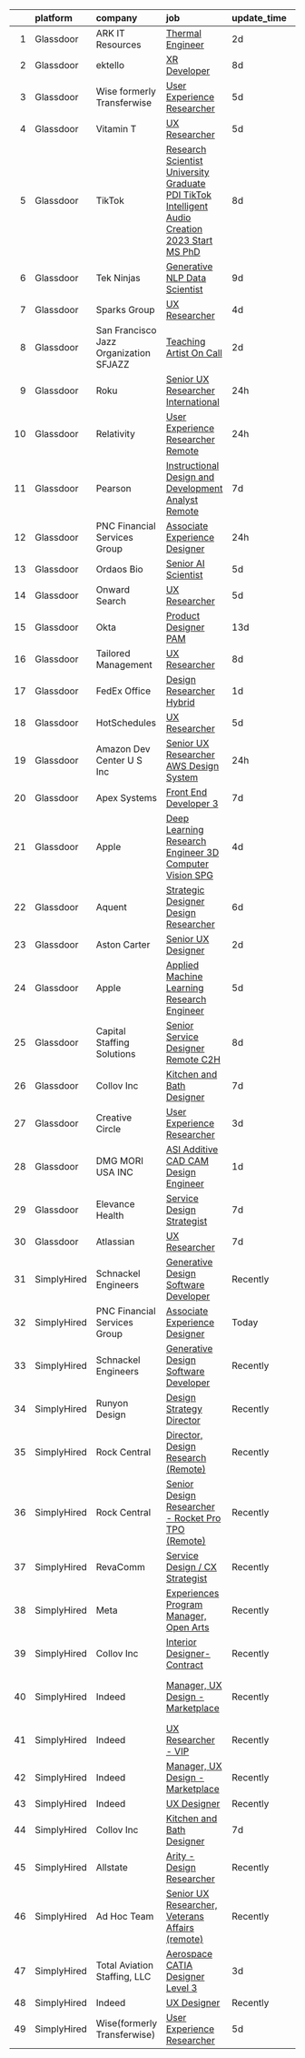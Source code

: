 

|    | platform    | company                                 | job                                                                                                                                                                                                                                                                                                                                                                                                                                                                                                                                                                                                                                                                                                                                                                                                                                                                                                                                                                                                                                                                                                                                                                                                                                                                                                                                                                                                                                                                                                                                                                                                                               | update_time   | location                       |
|---:|:------------|:----------------------------------------|:----------------------------------------------------------------------------------------------------------------------------------------------------------------------------------------------------------------------------------------------------------------------------------------------------------------------------------------------------------------------------------------------------------------------------------------------------------------------------------------------------------------------------------------------------------------------------------------------------------------------------------------------------------------------------------------------------------------------------------------------------------------------------------------------------------------------------------------------------------------------------------------------------------------------------------------------------------------------------------------------------------------------------------------------------------------------------------------------------------------------------------------------------------------------------------------------------------------------------------------------------------------------------------------------------------------------------------------------------------------------------------------------------------------------------------------------------------------------------------------------------------------------------------------------------------------------------------------------------------------------------------|:--------------|:-------------------------------|
|  1 | Glassdoor   | ARK IT Resources                        | [Thermal Engineer](https://www.glassdoor.com/partner/jobListing.htm?pos=118&ao=1136043&s=58&guid=00000183ac1fde6aa6618919cb6864c5&src=GD_JOB_AD&t=SR&vt=w&ea=1&cs=1_80e6a564&cb=1665040113680&jobListingId=1008181004578&jrtk=3-0-1gem1vnl02cgt001-1gem1vnlji9jj800-ab009d2a6e367bcb-)                                                                                                                                                                                                                                                                                                                                                                                                                                                                                                                                                                                                                                                                                                                                                                                                                                                                                                                                                                                                                                                                                                                                                                                                                                                                                                                                            | 2d            | Menlo Park, CA                 |
|  2 | Glassdoor   | ektello                                 | [XR Developer](https://www.glassdoor.com/partner/jobListing.htm?pos=110&ao=1110586&s=58&guid=00000183ac1fde6aa6618919cb6864c5&src=GD_JOB_AD&t=SR&vt=w&ea=1&cs=1_1dbdf71b&cb=1665040113679&jobListingId=1008165877095&cpc=C4A69CCDBB3B9599&jrtk=3-0-1gem1vnl02cgt001-1gem1vnlji9jj800-9252e1383beff854--6NYlbfkN0CLjQmfy67UqlWxJvyH5uxFrQGBFL1cdeZdgq-fUlKTlikjnfIyJ3g14UIocJ4LupEUSH_i4Km79u8aPns5QGudzPpZihbyWjHT3MlPDQZx-NZRJ-kKyR8XI7O7980XhdMgDOg9XJsbhTU-TeVE4XKYiyHUODj3BRcNUGsJGACEaIaVv3AGx_D4LVO6oyW-jC-noUM5ZP9Bk77J2u-Prxu2YKDDuYHdVMLfB61odYYdIqd3k0hdTcycg9WXmn5v396wXMeqiLlUXuRkB5quYHjRE0zBwPwnRh4jtJQ-sz0zTimAUBiYgAuH1PK3e6Db8AkimQHkzcK0PCMbehWk5UAZW0dwn1e64e2Wvn9kqJnV2CSizMWIL2RkIkCA7L9Z4sKCl0YimjbvP6NuLiF8C24LV5TM539yJ9DJUbIDhJBmiXoq0n7oUCBi_hS1caF3KSHpKVMaQKbI1IWnFyGngVP-IQEJyN0bOmGrF55SLKbTZbrUhJF34L3TdVAU8lG-OoeVYWxz4ybazfgsA6g0NK2r-lFx1RuKyI__eAb7Pmtq-3VYgHq2BUnjZFXVylQsNGGbKCcILWEFZnFdk1Ya9Y8mBJH6MJEN7fM_BQhJRYFrAmoQomjeNyshYtHHfrmQyZyG5H_rgzc1g_mZpPtYHtbq)                                                                                                                                                                                                                                                                                                                                                                                                                                                                                                                                                                                                                           | 8d            | New York, NY                   |
|  3 | Glassdoor   | Wise formerly Transferwise              | [User Experience Researcher](https://www.glassdoor.com/partner/jobListing.htm?pos=130&ao=1136043&s=58&guid=00000183ac1fde6aa6618919cb6864c5&src=GD_JOB_AD&t=SR&vt=w&cs=1_3024a28c&cb=1665040113681&jobListingId=1008175254778&jrtk=3-0-1gem1vnl02cgt001-1gem1vnlji9jj800-3b7e1b9aaa689d2f-)                                                                                                                                                                                                                                                                                                                                                                                                                                                                                                                                                                                                                                                                                                                                                                                                                                                                                                                                                                                                                                                                                                                                                                                                                                                                                                                                       | 5d            | New York, NY                   |
|  4 | Glassdoor   | Vitamin T                               | [UX Researcher](https://www.glassdoor.com/partner/jobListing.htm?pos=112&ao=1110586&s=58&guid=00000183ac1fde6aa6618919cb6864c5&src=GD_JOB_AD&t=SR&vt=w&cs=1_373033ad&cb=1665040113679&jobListingId=1008175259890&cpc=9908D8D4413DBB8A&jrtk=3-0-1gem1vnl02cgt001-1gem1vnlji9jj800-dd7580845842f070--6NYlbfkN0DMrcEu7yrtATojKJA7cEzGQ3FdRGWLh0CZQInL4ECGI6k5tN82kdM0cJmh4vC7GgjJJwI5rzDshuaxiqNJD81Zw3DA8EAi9K6BYsTzvNnMGmq623DCVPNYKFfUttEtnREU3rY_Qi7Y-H5aNTjLE6_JYKpwbOzbyeF_5oZ3ppALSR0F5xtQH7GZ1fXbFAZCGa8sbeU3UyHw90NPgrAWveMgecec6c99UP37qlEx_whnqUU824EkufN35FnbiZvwx9jxq2YaDaTqS71WvBzNfQkd-UK8QqlsUH3pyco_F4rC0lUZ1XVgs-bDNLNbdBG5SWZC9eHy9ysFZRfCc5GG_67m0w2Mcco-Dg7C4ZtFH0JfBZE0KbCoiPL-w_6OzscLseVYIKVkZaw3USO5VVDHla_nXY-oxvYh0lIGHZWUdMPdiR-Rmb-pXYDxuOZgU7oyO2O-DbNNM4OvyfR71cVm7zeQr99sdz9AJfGE8-IPmxkVaA%3D%3D)                                                                                                                                                                                                                                                                                                                                                                                                                                                                                                                                                                                                                                                                                                                                                                                                   | 5d            | Cambridge, MA                  |
|  5 | Glassdoor   | TikTok                                  | [Research Scientist  University Graduate  PDI TikTok  Intelligent Audio Creation    2023 Start  MS PhD ](https://www.glassdoor.com/partner/jobListing.htm?pos=126&ao=1136043&s=58&guid=00000183ac1fde6aa6618919cb6864c5&src=GD_JOB_AD&t=SR&vt=w&cs=1_3244a618&cb=1665040113681&jobListingId=1008165759196&jrtk=3-0-1gem1vnl02cgt001-1gem1vnlji9jj800-4a07656e9b4cbf05-)                                                                                                                                                                                                                                                                                                                                                                                                                                                                                                                                                                                                                                                                                                                                                                                                                                                                                                                                                                                                                                                                                                                                                                                                                                                           | 8d            | Mountain View, CA              |
|  6 | Glassdoor   | Tek Ninjas                              | [Generative NLP Data Scientist](https://www.glassdoor.com/partner/jobListing.htm?pos=128&ao=1136043&s=58&guid=00000183ac1fde6aa6618919cb6864c5&src=GD_JOB_AD&t=SR&vt=w&cs=1_eabffe5a&cb=1665040113681&jobListingId=1008162812482&jrtk=3-0-1gem1vnl02cgt001-1gem1vnlji9jj800-70b30c16480a1ad6-)                                                                                                                                                                                                                                                                                                                                                                                                                                                                                                                                                                                                                                                                                                                                                                                                                                                                                                                                                                                                                                                                                                                                                                                                                                                                                                                                    | 9d            | Raritan, NJ                    |
|  7 | Glassdoor   | Sparks Group                            | [UX Researcher](https://www.glassdoor.com/partner/jobListing.htm?pos=108&ao=1110586&s=58&guid=00000183ac1fde6aa6618919cb6864c5&src=GD_JOB_AD&t=SR&vt=w&cs=1_331c28f6&cb=1665040113679&jobListingId=1008176700951&cpc=3BA4CE39D5B5DEF5&jrtk=3-0-1gem1vnl02cgt001-1gem1vnlji9jj800-2aa9d17a8bf0eb53--6NYlbfkN0CVbIAoVGlVV0muHIzlWY31dYj5hrVkKa7qBWZ-hZn3g-zWnitpxah_RyLopvrEJPIrvXg-hEI1BP14-vlHhKdle6YC0HBiTtmqTQIf2U93oU_nwGYymXWXPAwG6hjGQUni7cBxDNbSeuyYLoivBnVy163hK46iKz9olLIEmNqQ-7Wzb5NSCIvhnd72IStr5z_Pb8SngOGtOh6Xoh-7Bg6uwiI0XZL5S0LKZwLTOkwW2TFLSJikT46j1GN0-nwNQ-ft-w97RTv8r9ioVvTRyKV62JsWo-fUZ2GqWI4nx_CGjVjEbsIWxyI8jYLQBpcEhNM7zUGO8ztPtNUNy2D_rXdCQp3LR2aPsUmNrHt5Q82ktfgpr1eyvn6lz0xffRP-NuzQfjF5uBmmV_Bi9s2kyJ5d4jaDfW6-kn1RBTS4kqNSgUw9fqEuY_fRpsH4K9gy_Oe41dUjZIqTO_IckQAwKpTJmJoiKWb8s5NSMTb9Ju2hRzm22ZfNkn7tCuzQiOntzXE%3D)                                                                                                                                                                                                                                                                                                                                                                                                                                                                                                                                                                                                                                                                                                                                                                                 | 4d            | Rockville, MD                  |
|  8 | Glassdoor   | San Francisco Jazz Organization  SFJAZZ | [Teaching Artist  On Call ](https://www.glassdoor.com/partner/jobListing.htm?pos=101&ao=1110586&s=58&guid=00000183ac1fde6aa6618919cb6864c5&src=GD_JOB_AD&t=SR&vt=w&ea=1&cs=1_af97013a&cb=1665040113678&jobListingId=1008182220602&cpc=67D5E609A3B8C355&jrtk=3-0-1gem1vnl02cgt001-1gem1vnlji9jj800-54e33623c616ada1--6NYlbfkN0BTT1lo8Jwdy_hu5PBsWOg-OgEs4ry3bvHurgSPaoaOHGO1V8_oStUu-IOgcecftEzwODs_iY5s0yVMtSf49Ee8650VAk6OZhIOLzjOfzyADQiK_aFUA_fYDjMgSAxUuKkEsHE7GSh_NxzkwRNLFUQ7DXBrNr4U2tyJlGhve36Y2wiyAG7I1qNNANtxdY4BOa1711sjZXtHOXx5Cle4FXAnG4g75_d6y38NT9dJn3X_8bm2qedmrEb9JVC5tE_mCJx7z9iABTVRv13kXTuK0jt55Gob-LgnxyGL8-VxqEt08T5GbyJDH4iRyIH6gExQO4tflCcqKHLxYn2j8yj8KRvt_jSSpzaHacYzl2tg2tsAlmziHxRzdTtZjavKVxd1ZUnzXcvuIxMNMQNIScVoxvBp68_a18xde_XruBK98FsTJ_eu_nz9h8uY-auzE7n_DeeTllmAnKRTOh1Dk4U8NA3e-7H8-f9a2nxEP_AEZPQUCjKevmFr5vso6GmRdUPCNtt_L5IcreSw1keKyq2wTvBe)                                                                                                                                                                                                                                                                                                                                                                                                                                                                                                                                                                                                                                                                                                                                              | 2d            | San Francisco, CA              |
|  9 | Glassdoor   | Roku                                    | [Senior UX Researcher  International](https://www.glassdoor.com/partner/jobListing.htm?pos=121&ao=1136043&s=58&guid=00000183ac1fde6aa6618919cb6864c5&src=GD_JOB_AD&t=SR&vt=w&cs=1_da116c76&cb=1665040113680&jobListingId=1008187107132&jrtk=3-0-1gem1vnl02cgt001-1gem1vnlji9jj800-9d3edd9907eb9cfb-)                                                                                                                                                                                                                                                                                                                                                                                                                                                                                                                                                                                                                                                                                                                                                                                                                                                                                                                                                                                                                                                                                                                                                                                                                                                                                                                              | 24h           | Santa Monica, CA               |
| 10 | Glassdoor   | Relativity                              | [User Experience Researcher  Remote ](https://www.glassdoor.com/partner/jobListing.htm?pos=127&ao=1136043&s=58&guid=00000183ac1fde6aa6618919cb6864c5&src=GD_JOB_AD&t=SR&vt=w&cs=1_e321b931&cb=1665040113681&jobListingId=1008186786875&jrtk=3-0-1gem1vnl02cgt001-1gem1vnlji9jj800-b156b1fca3a2964e-)                                                                                                                                                                                                                                                                                                                                                                                                                                                                                                                                                                                                                                                                                                                                                                                                                                                                                                                                                                                                                                                                                                                                                                                                                                                                                                                              | 24h           | Remote                         |
| 11 | Glassdoor   | Pearson                                 | [Instructional Design and Development Analyst  Remote ](https://www.glassdoor.com/partner/jobListing.htm?pos=124&ao=1136043&s=58&guid=00000183ac1fde6aa6618919cb6864c5&src=GD_JOB_AD&t=SR&vt=w&cs=1_52fba0eb&cb=1665040113681&jobListingId=1008169187708&jrtk=3-0-1gem1vnl02cgt001-1gem1vnlji9jj800-eaba17c08e6e3999-)                                                                                                                                                                                                                                                                                                                                                                                                                                                                                                                                                                                                                                                                                                                                                                                                                                                                                                                                                                                                                                                                                                                                                                                                                                                                                                            | 7d            | Orlando, FL                    |
| 12 | Glassdoor   | PNC Financial Services Group            | [Associate Experience Designer](https://www.glassdoor.com/partner/jobListing.htm?pos=102&ao=1110586&s=58&guid=00000183ac1fde6aa6618919cb6864c5&src=GD_JOB_AD&t=SR&vt=w&cs=1_bb57e272&cb=1665040113678&jobListingId=1008186200314&cpc=983919718F9DC6F6&jrtk=3-0-1gem1vnl02cgt001-1gem1vnlji9jj800-ff3467c57a93aa9e--6NYlbfkN0AMofH_6zXbiqn6xehDj89HQNfpf30LHk40Y3Yl5cZTpm-EXukPQNetNbgZyPcaSjlKKnlVxw9pL4GIT1W3kem7rEOiVsp8DdSgx-wXfcBHDfYB_mE-HxOMaQwDiqgGVys3hDqq5gMgpV652msN8mY39hWTsBeyrg8jJd2Shg5XrARxvSpFy_D_Zyie3jnJ23IScFdwkULQ-eZBh6Ma7K3yqx6qpC0IcSDtCmxHc3LrY4wwLF0EuU0Knf7eHOunzzd1h92kVKY-h_Pn-pXBG-L4g1p3cxn7MMztGc2TVq2cfdpVi8zAP_DK889uZXF17ODgfP-xAJ9o4UdOjnPNPGUWjD7l9K8GXvdOVtsV5pArsHILxeZ7uop-dLNjjLrbiG8VfVxRTa1G-e89Dw1tbRps8ccEFtbiAkCybSB909aOlJDBYxJFiDDuNnrkQ0lyASA9mK34phzh06hVpzHhtFEUSoP_zFEq-i_QVfbdawXfgVLMbBUvFr5fj-jFyon6Xycp-FzhBzFuqQW1vULJt1LFK3yk3-Ivmab1HAL28IvOcDpfjRXBIxUkbHPCSDxwCcpUPUS0kWMVgKgjafCzzMhkCljU38MC2lIc1sDELBXA3PVRg8IaGJs1PJ4sZHl-YdY_WifS8HYTyDtfdlJgI0qNhPF--ZBWNZuC1uNAF3fREs-RRQR8ycLG5qPKMDVgrSW0Ui_TZ2BxhqH5mUD9Wlhhfhc_wBGTOHNCq63MNHWF0ZcEFBxEUxkPsheEBKytCkjVeCniYOwuzFi3Udn2Q6DS9F8TD5VkLEhw73ShU2zBw-kSF_YLrGLgDfiAUY1gWKP14IylMzkoIhVzwpPTLKQP-EkUPEWfB2OaNDYuRZjHbP-Cw9Z2tJmTXetW9nVaCWXtvJAEgbRw5IiuyWQztF45q7HhPuQDYp18fUlTaTbk-d8dUU--Ka8LNxAX2MUUTa1dupXEuOiv_1_hMgw0Z9gX5vE3vptR3n1fiQ1TUZ0fDO2Hfel_xN6S8GgcCeyUOQZ7jBkZE-BwLKz1jgkFwjXaogUEv7uhvyplqcpDZKx1F5B6__d4eJ-6I0QcPmBKHsucvx_CRwLQBWzmbw-UJBW0BLsILPBoUg9H538g0uzbjdJ6a1pxMvF1gsjwsETjtHxMxKt67WsES-SkIt4PUhcgMhREGVaPa_gEWl0znZoaXMbwFglUrYlZzhSs2O1_sKsesLKwRGaGbqEwl5ntetxezoWa8iEC1-A%3D) | 24h           | Pittsburgh, PA                 |
| 13 | Glassdoor   | Ordaos Bio                              | [Senior AI Scientist](https://www.glassdoor.com/partner/jobListing.htm?pos=106&ao=1110586&s=58&guid=00000183ac1fde6aa6618919cb6864c5&src=GD_JOB_AD&t=SR&vt=w&cs=1_766dbd11&cb=1665040113678&jobListingId=1008175034996&cpc=149B3D5996025BBA&jrtk=3-0-1gem1vnl02cgt001-1gem1vnlji9jj800-6e3b96d5fab54d9d--6NYlbfkN0DG4ntHtB_rMsnfhgmnSvK2brktLme1L4SiDeJjQ-izrVOLqRJ5-yjE7k3D6lhaa8_lH88SdxtMac3kCFJ7RYNZr4Q-W8s0r9rHDwZeq6FJtbnEYqrVp1RbSeWg7_aqOKZ1nuIV5aLLKftj6U2mxUb-hhU34d-OpZ0CUof48BRNTBeQKiENNRfOIEFTWYcGH4-sxNu6IxFA6Vr3d3c5x1ZkPJM8moRnkMsKf4spq_VYvN7BY0H4Y5iFjTXaN_meupaxMYueXrp1j-JfHecNavkGIsmwV37sIWQEvHHioG9P-hDzxO0-Dvj_BGOSGPZNDkXm4NadZwY93qrWbBf6rWXnIRyskovGbpuU0EsuHvFQeZLvgxjvoy33iTiLbxleoqFSNGPK2M8NRy4Gvaw8i5sKFh-gl96CF656hJ3XJHNyxfImfkRBu85mESUGdsS7Z2LQ0c0mIy4JKNCjdCjOCsfeoq5DN4mnD76gcMV0K4f0z99bmenrH43JojL-dO7utORQusVtwjnKvdKivhD9ecAQA_wmLOwpKXygxOjz4LvfimqmNxLay2nXWHbp9oUX68yQfrOcqUtuDTwFznMU0tdcU_c3QeTyN2OM6mcacTltejqo5tprGjGjGnlLhiqg-o8nCa56pU_8o_V0IqqaX6gWLfwK0B1ysgAlcpNXK7z6rrNZ-c6YjKOrT3LhQ6beUpHfmjKCdAcv27J-VrHQsUxglhlzUWi6eGxGPAImIOFdjCQPz3-SEn7-STmfRgGbOEtkSSoejWDCKa4PQLA0cO4frdq71GCYgK5KxgYcgRAsjcAxM97C3pCDUoqE4iT35HFdsuB3E48Dr4KkHICGMU7lkBANb-erfc1ONMXKDLPiSfbjcLTXYaZeIc6fYZwWA5cIkhO2djcpJFXMEIbRNyDqWEOcKQpZAXg4hBSELgvdezvSbKJUuQgjBodWLxicZJqkOEZHMHqBv7P2zPvWraEC709g6syADN3uGK2Fv5cWbrhjopKNNucC29wuby7tN07JCwpXSeXLnWMNO9yV4FB2J6mDEfzz64M%3D)                                                                                                                                                                                                           | 5d            | New York, NY                   |
| 14 | Glassdoor   | Onward Search                           | [UX Researcher](https://www.glassdoor.com/partner/jobListing.htm?pos=111&ao=1110586&s=58&guid=00000183ac1fde6aa6618919cb6864c5&src=GD_JOB_AD&t=SR&vt=w&cs=1_076b5d67&cb=1665040113679&jobListingId=1008173616012&cpc=9908D8D4413DBB8A&jrtk=3-0-1gem1vnl02cgt001-1gem1vnlji9jj800-18e3b5d00dface2e--6NYlbfkN0B7YoEZZ2QAGDyEGGmBPAUWSHc1Mt3sMCn9FehKcWA3w_VDwJqndrDEij97Rt4iP_U3rcoJzyfj7NlOrxrfz32eftTtUNX2_qY4mA5efKCiN9Ir1PQNIVBkNJEujkpFyfMcK_zFopNpt8OAGgv811cmqiGPTn1tULBpi1QedTHDPrON2yAx7FAF9l2AchwtaTT0oBxPR7DbtUSH09c5lmJ09KTUBflS5GWfzhGSZLuJ5An9GxQ79X_Gcorsa3rEXhOO57dC3-k1Ld6wz4fbBAlfjvjB92yZo4vAm5-Q5xaVRDz1-EelEtm5OjxpJbdnc6gmEOTmKgKJSE7wzW_BIN5xqb3ad4lME4B6mhmdH8Qp8uz47BretUNiMMSGVXuG4v6TCydB0RQs_wo37KvMKK_G5S7bQKHr_61A1vYr72FQD9e7tYrObE3fo_AREgFA580e8Y1rcqsjIihSLXc6oVtpkdKT9_YZwzvLIc8vdsBHOpQ9fh5TiRhNNkO_VcTGEASWLBjSBAjI_an51lJIz_8OPvus-fheqH_50WvW_RvsceT_Ru-YEBU5IWqgZX5McEZywXn4OfOEYapyIfGdj2B-DfCXMaLEnMSRsHnEjszOFg0GwpTdrcM7lDSkWDvPIREavqvWPTlnmRa9s4v8RUVYjuaTcaKVpLQjGqALmliZDN_AXqml6j49CsDpb36HhKp-LGZ0ZCNHwtjZqpUBDbQdseW_opYOq8QJj42K9k9FyjlMIOfL0VeINOe3YaY34h8geBUbWYzkWxl0XNwXCcWoK7JhX64kq9FWIgLWmrKkziBGj8HO16bn_m9DIPWnC2V8GB27-SshvrijeQIn8Sx6WbQZpjOgEYVoV0kaKD3874ZTDzlLMkbY_2Y1TG8lSNX_K_WTQIktbU4rgMrUoUqN_L4ZutsZbM6GUIfYJm8CFpHNcnAjaGJvWX86BpVfACGLM3IhItW1QvPRU09bz1mWVZsP0L5r4llo179J0Dwvqq4tx7M4aqRvZ3yszx1SOs7d7TVTkxI4SpI-IEXI1snN)                                                                                                                                                                                                                               | 5d            | California                     |
| 15 | Glassdoor   | Okta                                    | [Product Designer  PAM](https://www.glassdoor.com/partner/jobListing.htm?pos=125&ao=1136043&s=58&guid=00000183ac1fde6aa6618919cb6864c5&src=GD_JOB_AD&t=SR&vt=w&ea=1&cs=1_320fc486&cb=1665040113681&jobListingId=1008157228627&jrtk=3-0-1gem1vnl02cgt001-1gem1vnlji9jj800-fa7d0bb49f7e379e-)                                                                                                                                                                                                                                                                                                                                                                                                                                                                                                                                                                                                                                                                                                                                                                                                                                                                                                                                                                                                                                                                                                                                                                                                                                                                                                                                       | 13d           | San Francisco, CA              |
| 16 | Glassdoor   | Tailored Management                     | [UX Researcher](https://www.glassdoor.com/partner/jobListing.htm?pos=107&ao=1110586&s=58&guid=00000183ac1fde6aa6618919cb6864c5&src=GD_JOB_AD&t=SR&vt=w&ea=1&cs=1_37e57e1d&cb=1665040113679&jobListingId=1008165611561&cpc=FD1C1DA32C38CFA7&jrtk=3-0-1gem1vnl02cgt001-1gem1vnlji9jj800-ebbf7cb785340ff0--6NYlbfkN0DI_pqscLjs9LkB0jlO39g2s8RE9SCHTdataN4HV1TulJDP_FJlrdaEAmOIelCggjJ9JIMQViELbqFJysVw2bYJCuEXtMEw6dMQNNOQVyIp8OYul8IhpVKs9vFrjK1VP4TL0x0AyVE4LxRPr54mdEIZH9L1_Wf2l64sqeb7hyoc3G_4s_skSr2DE3ak-MpMhgzbT79uQOZUlehrnD8W4NVJVovG7ev6Ant4FqQvR4BQKZVRMmq0Xd-OymKaWYR30b4hNT2ThXB1ZqJujUfqdTBJy4AUxr0XkaDr9_5evhgayq6bRu9AEOI4iqwe2k_vPYipyPDKIeU2VJytIeRO4UpQWRYRBaWzrHBnuvhACsZGQMW3Iexl2-GIFL3Cjn62gSQG9OQcYq0lW3qX2hpuTkE-UqwbguSta2Kej90YuccWiOa5am1q8IWUw8xyPEQVElrGPLrfc9ozYuzt8LoDtDL4kGyicmaPEa0YrRHdqExHlTIfnAZl-jzg77rmt8yRl808GI6tAeE8u-1yKxqqRiWB)                                                                                                                                                                                                                                                                                                                                                                                                                                                                                                                                                                                                                                                                                                                                                          | 8d            | Los Angeles, CA                |
| 17 | Glassdoor   | FedEx Office                            | [Design Researcher   Hybrid](https://www.glassdoor.com/partner/jobListing.htm?pos=103&ao=1110586&s=58&guid=00000183ac1fde6aa6618919cb6864c5&src=GD_JOB_AD&t=SR&vt=w&cs=1_25412461&cb=1665040113678&jobListingId=1008183870859&cpc=FA84DF7EA1EC2398&jrtk=3-0-1gem1vnl02cgt001-1gem1vnlji9jj800-0d74280e27ef3908--6NYlbfkN0ATA11RaAC-Gfejr0pVt-F4MeNhke2O7uqfVNTg4WbQ4lcaI-qasuCbWvmNFyENLG5NlEZwTGWo9i6-Y9UZRV3_p_ms355Ipqu-mgvLcGxoM0XSsu7zzjEQpv9w-FiAalw5hq3ol908Z3K1yHLbcXgvpWpZs44X4gBIXmG5FZcYpPRaFRtmkn8z8VXi3Y4aza8kj2kgXsiXZHGE30zdFzDDfEL_Sh7t3L-vyC8KsLLIHZo1iOWqiCxjYjg7WeUzHzEUXVyRkStewWDTgpiJtCBqIDaaE_-4BpCxCEU1z3ZTOqdCt5G7l5qp_YfcntOj1muD9HbJVbf5N-5dmtuwXgnaZcLyqwdsE6Swb0Etoo_Trw6bjCL4z55yHe25apHUiW3wtDoP3IcBs6ZlEbCdONmTZtEDrVCmvFqtscsO_XB4zeput0oiSR1dZTUkhm6WNAhnClg-5ATz02QWHWeA-g90RWmKH8EtLfXV78aePlvHcS99mxpJXJhLWSU4FlXswSMw-PwGr_WAWftaj76BXyV4hK_VR0FiPx_iyLhxw6JuKRMPpIP4Cnnh)                                                                                                                                                                                                                                                                                                                                                                                                                                                                                                                                                                                                                                                                                                                  | 1d            | Plano, TX                      |
| 18 | Glassdoor   | HotSchedules                            | [UX Researcher](https://www.glassdoor.com/partner/jobListing.htm?pos=119&ao=1136043&s=58&guid=00000183ac1fde6aa6618919cb6864c5&src=GD_JOB_AD&t=SR&vt=w&cs=1_0b8305a9&cb=1665040113680&jobListingId=1008175112768&jrtk=3-0-1gem1vnl02cgt001-1gem1vnlji9jj800-c82e1df611613a9b-)                                                                                                                                                                                                                                                                                                                                                                                                                                                                                                                                                                                                                                                                                                                                                                                                                                                                                                                                                                                                                                                                                                                                                                                                                                                                                                                                                    | 5d            | Remote                         |
| 19 | Glassdoor   | Amazon Dev Center U S   Inc             | [Senior UX Researcher  AWS Design System](https://www.glassdoor.com/partner/jobListing.htm?pos=122&ao=1136043&s=58&guid=00000183ac1fde6aa6618919cb6864c5&src=GD_JOB_AD&t=SR&vt=w&cs=1_5411bc03&cb=1665040113680&jobListingId=1008186807082&jrtk=3-0-1gem1vnl02cgt001-1gem1vnlji9jj800-c169ab18582ddcd7-)                                                                                                                                                                                                                                                                                                                                                                                                                                                                                                                                                                                                                                                                                                                                                                                                                                                                                                                                                                                                                                                                                                                                                                                                                                                                                                                          | 24h           | Arlington, VA                  |
| 20 | Glassdoor   | Apex Systems                            | [Front End Developer 3](https://www.glassdoor.com/partner/jobListing.htm?pos=114&ao=1110586&s=58&guid=00000183ac1fde6aa6618919cb6864c5&src=GD_JOB_AD&t=SR&vt=w&ea=1&cs=1_d407cd01&cb=1665040113680&jobListingId=1008168488498&cpc=3BA4CE39D5B5DEF5&jrtk=3-0-1gem1vnl02cgt001-1gem1vnlji9jj800-92e55a2f122e5fb0--6NYlbfkN0DqWjE27Bj7wQp7zwejGyju2OyxUuq4SEucXSyN07WCWejYvQmJsgF2DYF8Y-TYieCC7JkKTw9vDK7l5IyEI23r9A0au7IyoX07E2SdMJUMHx1yieCg72T1y_lv3-MnTbG28YJRE1LYkbH7rTuKjEVz0AU-Vmqcw-iprmfEb9XWLonCHghnzcsPASdjRScyWm5adgVLhhjLgPA3y9N1i-3pqggYZsRr5MO9LrYAZ7lunvS36fghKkbWLIT1Wa50mGNIw8deZLipCWuy1dRzEebVqzwT1MlPTYnXAb83Up4C7XDqbsKm26MuDmAC0MUfF2Y6dPIflFY_AYqGsDwe45fH4BEzP3VuuFstp74CPLDaf84J8Trc496n6RyFcJztWFfOlYs6AYkj8TdQraopnQpldNfnWWHoo5HQbNup-KBiRaEadlTovc3DB1aTUYRd9OsDZaUu9gPnwsHC0XGgaDpoql1K-lRwYhXd6k847OiCDXH-MiKNusr9V_YlssbfMz0yzc9u13Nx6P-6f4-ZWb-bpk50nzgrW2GCjnvep39Qj4WP7T57rZ4811myBjJfiHiUm3XljDBv-vYaLJUTqA-e9eUxs-7reLz61m3skUyFT_S8Ksq7x0HBraePewOv-q85MgS8Mv2X0w%3D%3D)                                                                                                                                                                                                                                                                                                                                                                                                                                                                                                                                                                                                                      | 7d            | New York, NY                   |
| 21 | Glassdoor   | Apple                                   | [Deep Learning Research Engineer  3D Computer Vision   SPG](https://www.glassdoor.com/partner/jobListing.htm?pos=120&ao=1136043&s=58&guid=00000183ac1fde6aa6618919cb6864c5&src=GD_JOB_AD&t=SR&vt=w&cs=1_37fc5b0b&cb=1665040113680&jobListingId=1008177549425&jrtk=3-0-1gem1vnl02cgt001-1gem1vnlji9jj800-cf06524fee527aa3-)                                                                                                                                                                                                                                                                                                                                                                                                                                                                                                                                                                                                                                                                                                                                                                                                                                                                                                                                                                                                                                                                                                                                                                                                                                                                                                        | 4d            | Cupertino, CA                  |
| 22 | Glassdoor   | Aquent                                  | [Strategic Designer   Design Researcher](https://www.glassdoor.com/partner/jobListing.htm?pos=109&ao=1110586&s=58&guid=00000183ac1fde6aa6618919cb6864c5&src=GD_JOB_AD&t=SR&vt=w&cs=1_8d2f8be0&cb=1665040113679&jobListingId=1008172136132&cpc=3BA4CE39D5B5DEF5&jrtk=3-0-1gem1vnl02cgt001-1gem1vnlji9jj800-526f85ef8b289620--6NYlbfkN0DMrcEu7yrtATojKJA7cEzGQ3FdRGWLh0CZQInL4ECGI9gD0Wolx9R2EDT7B77c2cQJZ-OMjzISd-nA_4Sf8MqlWNx63MR_VC1OTbDep_D2q5i-PlnHdaWZYBMM7qoTiits8rfieX8ALrwVffjdv26SsMGPwyMonCl5a5bgsaWzMrW3Pl7VZoqdj0um9QY611UYq6Wm4k9MILWOJg8T5nx3alBiSe7Cls0Bb-84HkGcCOBs8RhYeRpJcZKQwvKddAZ0VvekgamOfOBOuFTLMbhW6H-t4SW5l8obIbsXrHfo4lcUF-DUaucO0RQpbx3ZIvVM4RNoDtsCxpPHVpEnwwz-wAD76meGpXfcQtUhyaXZHWInzKg2Pu05EEAld02NGk0Vpos27lkCWXAu_razEae5w-1ftBltNo8ykzAxoxiY_BiaBT5vHrwxyHLSDY5ZZl4WxV4yHgWv682mi1RtS-mzACX-APk95xY%3D)                                                                                                                                                                                                                                                                                                                                                                                                                                                                                                                                                                                                                                                                                                                                                                                        | 6d            | Remote                         |
| 23 | Glassdoor   | Aston Carter                            | [Senior UX Designer](https://www.glassdoor.com/partner/jobListing.htm?pos=115&ao=1110586&s=58&guid=00000183ac1fde6aa6618919cb6864c5&src=GD_JOB_AD&t=SR&vt=w&ea=1&cs=1_6354107c&cb=1665040113680&jobListingId=1008182366578&cpc=9908D8D4413DBB8A&jrtk=3-0-1gem1vnl02cgt001-1gem1vnlji9jj800-ec78684d0691acec--6NYlbfkN0ChYVx_I3yfZ_JDY3EFoivtqvi_stwnZ_kRt8Dowt_l_d1ydueao4NEv8X4QANiVn_JvQWx5kq1VDrkN5KunIau1O7nZrxPlHAkOUlHSC-02UJyte9LKmcwnqk-ZK8lUXinb0QhVAgxRbNCaV-rcJvYxKQhLdnnwoOopLUdP4iGAeoFXL5ZinjJXgpmwCXwoQcj6l4Gtn_xfAzoK7oUaXwG5WiwzHd8dN_y2LQHhNx30dP-Hz6yq6_CBqkVkMrtMyuo_9MRHaoHw1TJBxi3sYpIFNL_4RAXeFuTaYWN9sN8ZJhc3aHXEVVBymXAupTz_78LM7mI9nFRD75_-pvZFlXEwPqqFj54Haeq9fzQal9xwxlTDSsmhdV1ZDa6tmdhzBw7phHHqzlWe8nsWlf3zHnVay_tyvaFSZfKTRx61PDUeyLvwYDwkSA8PWctAlBplNipWwQqVWk-Tqffkt1Q-qYcupwS1v9O-WlNh-YTKoePnzF8TNgwQ4eQcxYZU08ZM1_PJttEgfP4tu-wtGabP6ve-oJSgzuk_92WU5CM3bHOUVKhEtW3vTIGrpuKWXBbRb6KH6HlWeC7xNSHBS9iMqC0hPYfzgQ4nEIAdwx0ST9GeufPjPdgGgz1jYF0zeVufth7vRhSqfKoYO9DFSX0QD_ayAn7Lh_V_poH62N0UfFxpa5RKLTbh5TRZXyif1JedxIDp9U4uLm2w0wzzqNuGCx-gIWPOL72sBn_ImTqYe6POeru2GFfrxGWTfJM9xARlk7iYfBQaselD2sIBn4gAx51MMw1H_mdQwvOCffI_G6PSw-kZzAHjXplgk12ouezK9KDifmM_pGQ-7pSgnNcuE-ywIX0UcdkjCqZHRwuW24Z14PUHwXG6vMDyExjQrZ4tvGOAarglbRPcFLkD7YeMM_mK8FjCy5k-HloJjpgHMp-cMxjsnXfxzXxYiY5iGnX2e5s3tV_IoqUtW6IdYwuV8IPX96J8XZghBJCOWhRUAYXipDvhgbqXUAwAkv98hv8AUnvAw48YYyq9A%3D%3D)                                                                                                                                                                                                                         | 2d            | New York, NY                   |
| 24 | Glassdoor   | Apple                                   | [Applied Machine Learning Research Engineer](https://www.glassdoor.com/partner/jobListing.htm?pos=105&ao=1110586&s=58&guid=00000183ac1fde6aa6618919cb6864c5&src=GD_JOB_AD&t=SR&vt=w&cs=1_b3dd5b9d&cb=1665040113678&jobListingId=1008175989373&cpc=654405A9B1E0A9F5&jrtk=3-0-1gem1vnl02cgt001-1gem1vnlji9jj800-fc77512630a82d76--6NYlbfkN0BvKrLyj5gPmtZO9T8euul8TCxuuKNOtzRJOomxnwSEodTz2Bc-sPZl8WPllYOnI2g5q21Vhh2dq5kJ2sfEWVoUCaWADdcjL8qpxYx1qo5wvUpMVQuVxbTE-g9zA594v6zIr_tYwZa2jCIdxiyOUnu8rO7BzhyAXfkexhUwBVlkOn24uIt9ZxXvQ0eIxEKsSdRWo5h7CJ-MlhIPsmCAvdHFRnudcDVlqWc2quVytYDFOpNmqRnk-wmYzzsfqLwEQrPEY3B-zQp5S4pJxy2T0jXkTMelja2wGHcBLSIaAIxKo9ZN6xM5bl7zYSMVRrEWu6AFmf6K1S6rSu-2Cg4IlsrYhg-x6FWEqFFFfCnz8l53d2arMYhywqO8Q1KPgLcZMyrkL9Vc8k__Wqfi8uWwGjcodAr1JZPj-LVFO1OrnxZ8npTCIfWZgIA6wA5TzHfnQLoOQrJLtYVcxr14pAbcYWrhsPeOYgFk_yjRKIzFakXwS11Q-AHW3TyLAT5Y08xDyLloejTzWau2On-8xZtWmTCcajEnHVrxpAZ2bCATR_BY1Yh4vUiTdkWFB0aAXIVwnhRoYAgcVl65kd4RRrhiYAL0OizN1efxBJJAJrJmILZc3mUDPpxEfuvWmK8l17Smk8__LYxCTosezyZRnXb1UD2pbLFBaL7iFBqv00BuvDewGX-hAYDWeHf5ddLkwgDJ7F11yaXqxQvMYTEA8vew4capn87XYWJ9Cf_SScaAx7gFkyqIHArTxXci_Rj8FK9n763hiMt0BzW3uOvz4fNb5_6ncQ8kwlaOO78Qg1RHnj3Tt2tKzqpwAitOGv_CcZ41KJbRMKYENIBWbu5jm90HLl3ZOcZF1pDVq9DDtip_dkDso6m_DhXKNO9hy9WD-cZdipAIdJHixmlP53YDhuJs08_1zBPjsEtGB2yE2PSB4_HhQKImQw_fE9w4hfEqyEGB2NxtWAOnQLxwLO225eTZIJDyQ-hdK4AmtsuyayEP-PkO_ZiPTem51I_EJ_ElzKOiwZ_wtSi6ubMypk5kuZEgRhkc-PDQjwxePAg%3D)                                                                                                                                                                                    | 5d            | San Diego, CA                  |
| 25 | Glassdoor   | Capital Staffing Solutions              | [Senior Service Designer   Remote C2H](https://www.glassdoor.com/partner/jobListing.htm?pos=113&ao=1110586&s=58&guid=00000183ac1fde6aa6618919cb6864c5&src=GD_JOB_AD&t=SR&vt=w&ea=1&cs=1_83ee0675&cb=1665040113680&jobListingId=1008165500086&cpc=9908D8D4413DBB8A&jrtk=3-0-1gem1vnl02cgt001-1gem1vnlji9jj800-09fe1c45c86622c0--6NYlbfkN0AHXq2vAVwR3IH7wgnTMdWCa3HguypIXx0DFudX-u0zu6XSU0N9gDGCMsnO9yvyAfN5DgYdcVcZmFjRi74NiTybsCyZIlfmGMK0Zn6E4OINaKdtnUZRk3Q28ySPs8ovd--Ck7fy6fdLLRXotUnsVNCaEf18USXHoXO-m_DroIKkrl7hEczctixPxTdnh-EMZe2gAI8g0zlwlCWdsH0rlWYG15P2TEk_O_eOF4GfWg8rPDZ2uugVuU-cydZEtkKrPTLX8l8-r-MSZCBfV1ASnu1wpXX9goHh41w00iGXwxQf_9YKCPx1Dtxu7tiPTPxphntQFyH04kZDgWnwuk0RPuEeZLBMe6W_9QC3iqWy5zxxh0A-kn-imLoaH5J0pA_UHtF-QWLqfIlh80Bfg49Yx3JyTZoo-MO4KaQeRGXng8eqyi7cCt2krcK06djkfZm5kFlw94-vNvxvdPBt5iSX9AEE1-J4qyvkBm2Ociux1LLCkgaXrQ-YZ__gLpRVwC2cwpRIpJaGO7i1i_4qwTiphdNfk4h8hPVQzqU%3D)                                                                                                                                                                                                                                                                                                                                                                                                                                                                                                                                                                                                                                                                                                                     | 8d            | Remote                         |
| 26 | Glassdoor   | Collov Inc                              | [Kitchen and Bath Designer](https://www.glassdoor.com/partner/jobListing.htm?pos=117&ao=1136043&s=58&guid=00000183ac1fde6aa6618919cb6864c5&src=GD_JOB_AD&t=SR&vt=w&ea=1&cs=1_fa8b6381&cb=1665040113680&jobListingId=1008168685493&jrtk=3-0-1gem1vnl02cgt001-1gem1vnlji9jj800-87d33d239c08692f-)                                                                                                                                                                                                                                                                                                                                                                                                                                                                                                                                                                                                                                                                                                                                                                                                                                                                                                                                                                                                                                                                                                                                                                                                                                                                                                                                   | 7d            | Remote                         |
| 27 | Glassdoor   | Creative Circle                         | [User Experience Researcher](https://www.glassdoor.com/partner/jobListing.htm?pos=104&ao=1110586&s=58&guid=00000183ac1fde6aa6618919cb6864c5&src=GD_JOB_AD&t=SR&vt=w&cs=1_fceccb2b&cb=1665040113678&jobListingId=1008177903134&cpc=D2F1DE17EE1F43B9&jrtk=3-0-1gem1vnl02cgt001-1gem1vnlji9jj800-cf4870b0820d7212--6NYlbfkN0BPwlZa85gbT4Q3XYQoU_uQn0Qmw9zd_9UNfmcwtqAVud1yvyq1Z4UAlx1bxhDUi3KDmbBVlaag5PE3b_QygI5wxZoEvx11eEyDjk6fQUP8KZlfu4Xy-NKk5LcQx2-rPSKEnx3xw8HnX5lI7htRGBRXWpjcBHoCkxD1ASYDNUsr23hWrfIGoPaJin-NrFhmKhhomKeLswDMLROVvboqcSXVf34lee2fVkRG8yFZVBknd1Vg18WMyXxcOVo4oNM8d2RubT-c-ZzFu3ctlt7WViHNBeTxApRr2bxOOQyga2H0z_nnLzLNcEelqEThTjHQHJw__-MFVbP5y7dRoTPiOV9ga6RthERnEQmB5-_WUK1OcTKu1206Ig1ZUGOjXCaWe_z2zgA0kxwZeBPVrtLELO6Kq40JwhEXITD8WRq7GsNBk0eRfmVbv0wrewSWCT2ni1Mp1dnYLgdMNIgFjafL1e9gwks28ZtZ9KbpSWMOZPOJZj9K1YLP510b0or-Nf-7BVdU1pDQz_XJidfJoimpzMSX)                                                                                                                                                                                                                                                                                                                                                                                                                                                                                                                                                                                                                                                                                                                                                  | 3d            | Cambridge, MA                  |
| 28 | Glassdoor   | DMG MORI USA  INC                       | [ASI   Additive CAD CAM Design Engineer](https://www.glassdoor.com/partner/jobListing.htm?pos=116&ao=1136043&s=58&guid=00000183ac1fde6aa6618919cb6864c5&src=GD_JOB_AD&t=SR&vt=w&ea=1&cs=1_ad4e8c62&cb=1665040113680&jobListingId=1008183936408&jrtk=3-0-1gem1vnl02cgt001-1gem1vnlji9jj800-9a7c3b1cd7b10062-)                                                                                                                                                                                                                                                                                                                                                                                                                                                                                                                                                                                                                                                                                                                                                                                                                                                                                                                                                                                                                                                                                                                                                                                                                                                                                                                      | 1d            | Hoffman Estates, IL            |
| 29 | Glassdoor   | Elevance Health                         | [Service Design Strategist](https://www.glassdoor.com/partner/jobListing.htm?pos=129&ao=1136043&s=58&guid=00000183ac1fde6aa6618919cb6864c5&src=GD_JOB_AD&t=SR&vt=w&cs=1_1c7319bb&cb=1665040113681&jobListingId=1008169133415&jrtk=3-0-1gem1vnl02cgt001-1gem1vnlji9jj800-c54f73a961ff2c87-)                                                                                                                                                                                                                                                                                                                                                                                                                                                                                                                                                                                                                                                                                                                                                                                                                                                                                                                                                                                                                                                                                                                                                                                                                                                                                                                                        | 7d            | Indianapolis, IN               |
| 30 | Glassdoor   | Atlassian                               | [UX Researcher](https://www.glassdoor.com/partner/jobListing.htm?pos=123&ao=1136043&s=58&guid=00000183ac1fde6aa6618919cb6864c5&src=GD_JOB_AD&t=SR&vt=w&cs=1_7b8ff38f&cb=1665040113681&jobListingId=1008168174760&jrtk=3-0-1gem1vnl02cgt001-1gem1vnlji9jj800-ecf0372636b848fd-)                                                                                                                                                                                                                                                                                                                                                                                                                                                                                                                                                                                                                                                                                                                                                                                                                                                                                                                                                                                                                                                                                                                                                                                                                                                                                                                                                    | 7d            | Mountain View, CA              |
| 31 | SimplyHired | Schnackel Engineers                     | [Generative Design Software Developer](https://www.simplyhired.com/job/KE0-EPFCtTp8eniWTTdVA6iqehRWfXqNBvdE0wHECgCONieSBqtj5A?q=generative+design)                                                                                                                                                                                                                                                                                                                                                                                                                                                                                                                                                                                                                                                                                                                                                                                                                                                                                                                                                                                                                                                                                                                                                                                                                                                                                                                                                                                                                                                                                | Recently      | Omaha, NE                      |
| 32 | SimplyHired | PNC Financial Services Group            | [Associate Experience Designer](https://www.simplyhired.com/job/JJ_qRLw5h1z2my_6v38tOka_0JXAXyFrGMYiSxNiHW-w9vZfPi16Sw?q=generative+design)                                                                                                                                                                                                                                                                                                                                                                                                                                                                                                                                                                                                                                                                                                                                                                                                                                                                                                                                                                                                                                                                                                                                                                                                                                                                                                                                                                                                                                                                                       | Today         | Pittsburgh, PA                 |
| 33 | SimplyHired | Schnackel Engineers                     | [Generative Design Software Developer](https://www.simplyhired.com/job/KE0-EPFCtTp8eniWTTdVA6iqehRWfXqNBvdE0wHECgCONieSBqtj5A?q=generative+design)                                                                                                                                                                                                                                                                                                                                                                                                                                                                                                                                                                                                                                                                                                                                                                                                                                                                                                                                                                                                                                                                                                                                                                                                                                                                                                                                                                                                                                                                                | Recently      | Omaha, NE                      |
| 34 | SimplyHired | Runyon Design                           | [Design Strategy Director](https://www.simplyhired.com/job/sT894Pe40GMUBojQPGZuSEFFa0WhuNNr5s2JLMNsS-lTOgrYDrTabA?q=generative+design)                                                                                                                                                                                                                                                                                                                                                                                                                                                                                                                                                                                                                                                                                                                                                                                                                                                                                                                                                                                                                                                                                                                                                                                                                                                                                                                                                                                                                                                                                            | Recently      | Brooklyn, NY                   |
| 35 | SimplyHired | Rock Central                            | [Director, Design Research (Remote)](https://www.simplyhired.com/job/uvXvEaqe8syxDYpPbxgO4vuoXd-ytY76uUE8EHBOvr8iVGOquzTV0Q?q=generative+design)                                                                                                                                                                                                                                                                                                                                                                                                                                                                                                                                                                                                                                                                                                                                                                                                                                                                                                                                                                                                                                                                                                                                                                                                                                                                                                                                                                                                                                                                                  | Recently      | Detroit, MI                    |
| 36 | SimplyHired | Rock Central                            | [Senior Design Researcher - Rocket Pro TPO (Remote)](https://www.simplyhired.com/job/LnvdP3Bh4XgNQzrZmt95sjDpfv5Rk3uM7hLgEa2_Nldrs0z-7FijBQ?q=generative+design)                                                                                                                                                                                                                                                                                                                                                                                                                                                                                                                                                                                                                                                                                                                                                                                                                                                                                                                                                                                                                                                                                                                                                                                                                                                                                                                                                                                                                                                                  | Recently      | Detroit, MI                    |
| 37 | SimplyHired | RevaComm                                | [Service Design / CX Strategist](https://www.simplyhired.com/job/JFx93jb7ejW0D4s1PvmmKz0ujgS1vMc_DHoeErLX3j1hPsJ7_3-6oA?q=generative+design)                                                                                                                                                                                                                                                                                                                                                                                                                                                                                                                                                                                                                                                                                                                                                                                                                                                                                                                                                                                                                                                                                                                                                                                                                                                                                                                                                                                                                                                                                      | Recently      | San Francisco Bay Area, CA     |
| 38 | SimplyHired | Meta                                    | [Experiences Program Manager, Open Arts](https://www.simplyhired.com/job/39LFdVDZkOVzjzuKxDh39-uXR6pKfcGOkABaQ3gkkuENYK4d0Gs1Og?q=generative+design)                                                                                                                                                                                                                                                                                                                                                                                                                                                                                                                                                                                                                                                                                                                                                                                                                                                                                                                                                                                                                                                                                                                                                                                                                                                                                                                                                                                                                                                                              | Recently      | Menlo Park, CA                 |
| 39 | SimplyHired | Collov Inc                              | [Interior Designer-Contract](https://www.simplyhired.com/job/BWulXfwm_DajYkRoVR_cHEZ0YAw0ZzUYn4k1ZR9ZbVk7SbJZhkaf0Q?q=generative+design)                                                                                                                                                                                                                                                                                                                                                                                                                                                                                                                                                                                                                                                                                                                                                                                                                                                                                                                                                                                                                                                                                                                                                                                                                                                                                                                                                                                                                                                                                          | Recently      | Remote                         |
| 40 | SimplyHired | Indeed                                  | [Manager, UX Design - Marketplace](https://www.simplyhired.com/job/47-CzDR_VIYijJYW-noGDYaTxPVcELSKeiy_GfiMerm5ox4nc4oSgw?q=generative+design)                                                                                                                                                                                                                                                                                                                                                                                                                                                                                                                                                                                                                                                                                                                                                                                                                                                                                                                                                                                                                                                                                                                                                                                                                                                                                                                                                                                                                                                                                    | Recently      | San Francisco, CA +4 locations |
| 41 | SimplyHired | Indeed                                  | [UX Researcher - VIP](https://www.simplyhired.com/job/kNbqDJgNVOEqvetBJ49T0fWF-ActRHorW0B6H4CrMQOQm7q-GBgdNw?q=generative+design)                                                                                                                                                                                                                                                                                                                                                                                                                                                                                                                                                                                                                                                                                                                                                                                                                                                                                                                                                                                                                                                                                                                                                                                                                                                                                                                                                                                                                                                                                                 | Recently      | United States                  |
| 42 | SimplyHired | Indeed                                  | [Manager, UX Design - Marketplace](https://www.simplyhired.com/job/47-CzDR_VIYijJYW-noGDYaTxPVcELSKeiy_GfiMerm5ox4nc4oSgw?q=generative+design)                                                                                                                                                                                                                                                                                                                                                                                                                                                                                                                                                                                                                                                                                                                                                                                                                                                                                                                                                                                                                                                                                                                                                                                                                                                                                                                                                                                                                                                                                    | Recently      | San Francisco, CA              |
| 43 | SimplyHired | Indeed                                  | [UX Designer](https://www.simplyhired.com/job/URziMhrNTaKa1PLKfIfrhF-GuRmaj4gn2FhVHZfhBU3tWsV0R0J4dw?q=generative+design)                                                                                                                                                                                                                                                                                                                                                                                                                                                                                                                                                                                                                                                                                                                                                                                                                                                                                                                                                                                                                                                                                                                                                                                                                                                                                                                                                                                                                                                                                                         | Recently      | United States                  |
| 44 | SimplyHired | Collov Inc                              | [Kitchen and Bath Designer](https://www.simplyhired.com/job/yL39tDldFut8Lmnozw_nh2PjvsEeBhst1eXuuTxdtcL3qn0zopSLMQ?q=generative+design)                                                                                                                                                                                                                                                                                                                                                                                                                                                                                                                                                                                                                                                                                                                                                                                                                                                                                                                                                                                                                                                                                                                                                                                                                                                                                                                                                                                                                                                                                           | 7d            | Remote                         |
| 45 | SimplyHired | Allstate                                | [Arity - Design Researcher](https://www.simplyhired.com/job/lb-8Ud7uppXwKCXYYlfcAwRmrxIrBsNyQ6YmvIpiomGYMbUQqptQww?q=generative+design)                                                                                                                                                                                                                                                                                                                                                                                                                                                                                                                                                                                                                                                                                                                                                                                                                                                                                                                                                                                                                                                                                                                                                                                                                                                                                                                                                                                                                                                                                           | Recently      | Remote                         |
| 46 | SimplyHired | Ad Hoc Team                             | [Senior UX Researcher, Veterans Affairs (remote)](https://www.simplyhired.com/job/nKmpDZs-z5E7Gr71fzBoXwttj5Pebbg7jFW1RclGzAu8e-bPX7_-Gg?q=generative+design)                                                                                                                                                                                                                                                                                                                                                                                                                                                                                                                                                                                                                                                                                                                                                                                                                                                                                                                                                                                                                                                                                                                                                                                                                                                                                                                                                                                                                                                                     | Recently      | Albuquerque, NM +13 locations  |
| 47 | SimplyHired | Total Aviation Staffing, LLC            | [Aerospace CATIA Designer Level 3](https://www.simplyhired.com/job/FLi2-tKuu0SZakWoqFwBAl0-f3aB_7oI9EAYaSmLiJ_UsxfRLoeaTQ?q=generative+design)                                                                                                                                                                                                                                                                                                                                                                                                                                                                                                                                                                                                                                                                                                                                                                                                                                                                                                                                                                                                                                                                                                                                                                                                                                                                                                                                                                                                                                                                                    | 3d            | Los Angeles, CA +7 locations   |
| 48 | SimplyHired | Indeed                                  | [UX Designer](https://www.simplyhired.com/job/URziMhrNTaKa1PLKfIfrhF-GuRmaj4gn2FhVHZfhBU3tWsV0R0J4dw?q=generative+design)                                                                                                                                                                                                                                                                                                                                                                                                                                                                                                                                                                                                                                                                                                                                                                                                                                                                                                                                                                                                                                                                                                                                                                                                                                                                                                                                                                                                                                                                                                         | Recently      | United States                  |
| 49 | SimplyHired | Wise(formerly Transferwise)             | [User Experience Researcher](https://www.simplyhired.com/job/6409xaw8JqT9bCqnmG1DuKPca7RcUh5Gg1EANfu0Ubbckg9199t_Fw?q=generative+design)                                                                                                                                                                                                                                                                                                                                                                                                                                                                                                                                                                                                                                                                                                                                                                                                                                                                                                                                                                                                                                                                                                                                                                                                                                                                                                                                                                                                                                                                                          | 5d            | New York, NY                   |